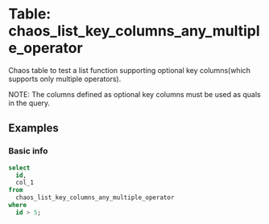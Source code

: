 # Table: chaos_list_key_columns_any_multiple_operator

Chaos table to test a list function supporting optional key columns(which supports only multiple operators).

NOTE: The columns defined as optional key columns must be used as quals in the query.

## Examples

### Basic info

```sql
select 
  id, 
  col_1 
from 
  chaos_list_key_columns_any_multiple_operator 
where 
  id > 5;
```